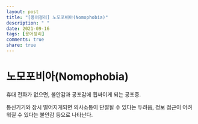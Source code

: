 ```yaml
---
layout: post
title: "[용어정리] 노모포비아(Nomophobia)"
description: " "
date: 2021-09-16
tags: [용어정리]
comments: true
share: true
---
```



# 노모포비아(Nomophobia)

휴대 전화가 없으면, 불안감과 공포감에 휩싸이게 되는 공포증.

통신기기와 잠시 떨어지게되면 의사소통이 단절될 수 있다는 두려움, 정보 접근이 어려워질 수 있다는 불안감 등으로 나타난다.